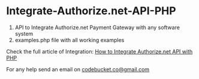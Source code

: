 # Integrate-Authorize.net-API-PHP
1. API to Integrate Authorize.net Payment Gateway with any software system
2. examples.php file with all working examples

Check the full article of Integration: <a href="http://code-bucket.co/how-to-integrate-authorize-net-api-with-php/">How to Integrate Authorize.net API with PHP</a>

For any help send an email on codebucket.co@gmail.com
